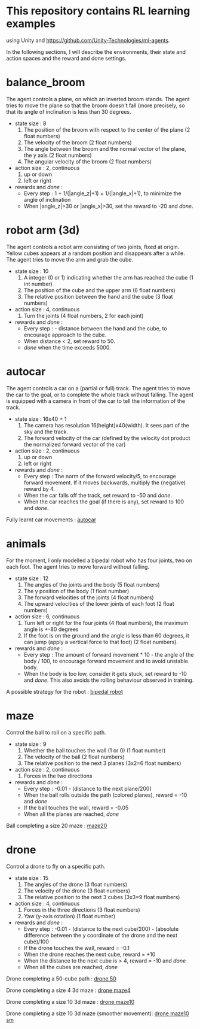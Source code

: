 # This repository contains RL learning examples

using Unity and https://github.com/Unity-Technologies/ml-agents.

In the following sections, I will describe the environments, their state and action spaces and the reward and done settings.

# balance_broom
The agent controls a plane, on which an inverted broom stands. The agent tries to move the plane so that the broom doesn't fall (more precisely, so that its angle of inclination is less than 30 degrees.

* state size : 8
  1.  The position of the broom with respect to the center of the plane (2 float numbers)
  2.  The velocity of the broom (2 float numbers)
  3.  The angle between the broom and the normal vector of the plane, the y axis (2 float numbers)
  4.  The angular velocity of the broom (2 float numbers)
* action size : 2, continuous
  1.  up or down
  2.  left or right
* rewards and *done* :
  * Every step : 1 + 1/(|angle_z|+1) + 1/(|angle_x|+1), to minimize the angle of inclination
  * When |angle_z|>30 or |angle_x|>30, set the reward to -20 and *done*.
  
# robot arm (3d)
The agent controls a robot arm consisting of two joints, fixed at origin. Yellow cubes appears at a random position and disappears after a while. The agent tries to move the arm and grab the cube.

* state size : 10
  1.  A integer (0 or 1) indicating whether the arm has reached the cube (1 int number)
  2.  The position of the cube and the upper arm (6 float numbers)
  3.  The relative position between the hand and the cube (3 float numbers)
* action size : 4, continuous
  1.  Turn the joints (4 float numbers, 2 for each joint)
* rewards and *done* :
  * Every step : - distance between the hand and the cube, to encourage approach to the cube.
  * When distance < 2, set reward to 50.
  * *done* when the time exceeds 5000.
  
# autocar
The agent controls a car on a (partial or full) track. The agent tries to move the car to the goal, or to complete the whole track without falling. The agent is equipped with a camera in front of the car to tell the information of the track.

* state size : 16x40 + 1
  1.  The camera has resolution 16(height)x40(width). It sees part of the sky and the track.
  2.  The forward velocity of the car (defined by the velocity dot product the normalized forward vector of the car)
* action size : 2, continuous
  1.  up or down
  2.  left or right
* rewards and *done* :
  * Every step : The norm of the forward velocity/5, to encourage forward movement. If it moves backwards, multiply the (negative) reward by 4.
  * When the car falls off the track, set reward to -50 and *done*.
  * When the car reaches the goal (if there is any), set reward to 100 and *done*.
  
Fully learnt car movements :
[autocar](https://youtu.be/pHsxddQF0Tc)
 
 # animals
 For the moment, I only modelled a bipedal robot who has four joints, two on each foot. The agent tries to move forward without falling.
 
 * state size : 12
   1.  The angles of the joints and the body (5 float numbers)
   2.  The y position of the body (1 float number)
   3.  The forward velocities of the joints (4 float numbers)
   4.  The upward velocities of the lower joints of each foot (2 float numbers)
* action size : 6, continuous
   1.  Turn left or right for the four joints (4 float numbers), the maximum angle is +-80 degrees
   2.  If the foot is on the ground and the angle is less than 60 degrees, it can jump (apply a vertical force to that foot) (2 float numbers).
* rewards and *done* :
   * Every step : The amount of forward movement * 10 - the angle of the body / 100, to encourage forward movement and to avoid unstable body.
   * When the body is too low, consider it gets stuck, set reward to -10 and *done*. This also avoids the rolling behaviour observed in training.
   
A possible strategy for the robot :
[bipedal robot](https://youtu.be/iETQGdEFVxI)

# maze
Control the ball to roll on a specific path.
* state size : 9
  1. Whether the ball touches the wall (1 or 0) (1 float number)
  2. The velocity of the ball (2 float numbers)
  3. The relative position to the next 3 planes (3x2=6 float numbers)
* action size : 2, continuous
  1. Forces in the two directions
* rewards and *done* :
  * Every step : -0.01 - (distance to the next plane/200)
  * When the ball rolls outside the path (colored planes), reward = -10 and *done*
  * If the ball touches the wall, reward = -0.05
  * When all the planes are reached, *done*
  
Ball completing a size 20 maze :
[maze20](https://youtu.be/h8vSp_UK6hQ)

# drone
Control a drone to fly on a specific path.

* state size : 15
  1. The angles of the drone (3 float numbers)
  2. The velocity of the drone (3 float numbers)
  3. The relative position to the next 3 cubes (3x3=9 float numbers)
* action size : 4, continuous
  1. Forces in the three directions (3 float numbers)
  2. Yaw (y-axis rotation) (1 float number)
* rewards and *done* :
   * Every step : -0.01 - (distance to the next cube/200) - (absolute difference between the y coordinate of the drone and the next cube)/100
   * If the drone touches the wall, reward = -0.1
   * When the drone reaches the next cube, reward = +10
   * When the distance to the next cube is > 4, reward = -10 and *done*
   * When all the cubes are reached, *done*
   
Drone completing a 50-cube path :
[drone 50](https://youtu.be/ECAw-84YvPw)

Drone completing a size 4 3d maze :
[drone maze4](https://youtu.be/edM7mxeRYlY)

Drone completing a size 10 3d maze :
[drone maze10](https://youtu.be/e32YkK7myuE)

Drone completing a size 10 3d maze (smoother movement):
[drone maze10 sm](https://youtu.be/62P0yJCHeTI)
